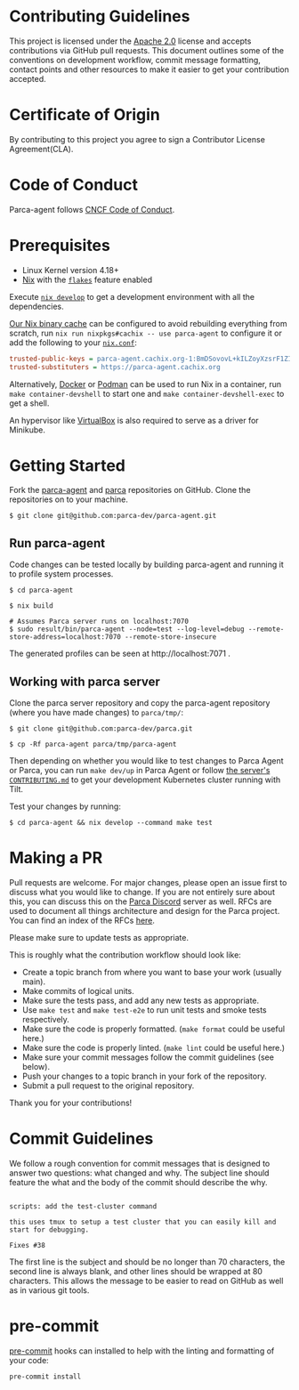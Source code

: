 # Contributing Guidelines

This project is licensed under the [Apache 2.0](https://www.apache.org/licenses/LICENSE-2.0) license and accepts contributions via GitHub pull requests. This document outlines some of the conventions on development workflow, commit message formatting, contact points and other resources to make it easier to get your contribution accepted.

# Certificate of Origin

By contributing to this project you agree to sign a Contributor License Agreement(CLA).

# Code of Conduct

Parca-agent follows [CNCF Code of Conduct](https://github.com/cncf/foundation/blob/master/code-of-conduct.md).


<!-- TODO: Add code of conduct info-->
# Prerequisites

- Linux Kernel version 4.18+
- [Nix](https://nixos.org/download.html) with the [`flakes`](https://nixos.wiki/wiki/Flakes#Enable_flakes) feature enabled

Execute [`nix develop`](https://nixos.org/manual/nix/stable/command-ref/new-cli/nix3-develop.html) to get a development environment with all the dependencies.

[Our Nix binary cache](https://parca-agent.cachix.org) can be configured to avoid rebuilding everything from scratch,
run `nix run nixpkgs#cachix -- use parca-agent` to configure it or add the following to your [`nix.conf`](https://nixos.org/manual/nix/stable/command-ref/conf-file.html):

```ini
trusted-public-keys = parca-agent.cachix.org-1:BmDSovovL+kILZoyXzsrF1ZIR1CD9m58q3kuJk3zBXo=
trusted-substituters = https://parca-agent.cachix.org
```

Alternatively, [Docker](https://docs.docker.com/engine/install/) or [Podman](https://podman.io/getting-started/installation)
can be used to run Nix in a container, run `make container-devshell` to start one and `make container-devshell-exec` to get a shell.

An hypervisor like [VirtualBox](https://www.virtualbox.org/wiki/Downloads) is also required to serve as a driver for Minikube.

# Getting Started

Fork the [parca-agent](https://github.com/parca-dev/parca-agent) and [parca](https://github.com/parca-dev/parca) repositories on GitHub.
Clone the repositories on to your machine.

```console
$ git clone git@github.com:parca-dev/parca-agent.git
```

## Run parca-agent

Code changes can be tested locally by building parca-agent and running it to profile system processes.

```console
$ cd parca-agent

$ nix build

# Assumes Parca server runs on localhost:7070
$ sudo result/bin/parca-agent --node=test --log-level=debug --remote-store-address=localhost:7070 --remote-store-insecure
```

The generated profiles can be seen at http://localhost:7071 .

## Working with parca server

Clone the parca server repository and copy the parca-agent repository (where you have made changes) to `parca/tmp/`:

```console
$ git clone git@github.com:parca-dev/parca.git

$ cp -Rf parca-agent parca/tmp/parca-agent
```

Then depending on whether you would like to test changes to Parca Agent or Parca, you can run `make dev/up` in Parca Agent or follow [the server's `CONTRIBUTING.md`](https://github.com/parca-dev/parca/blob/main/CONTRIBUTING.md#prerequisites) to get your development Kubernetes cluster running with Tilt.

Test your changes by running:

```console
$ cd parca-agent && nix develop --command make test
```

<!--
TODO:
    #Internals
        ## Code Structure
-->

# Making a PR

Pull requests are welcome. For major changes, please open an issue first to discuss what you would like to change. If you are not entirely sure about this, you can discuss this on the [Parca Discord](https://discord.gg/ZgUpYgpzXy) server as well. RFCs are used to document all things architecture and design for the Parca project. You can find an index of the RFCs [here](https://docs.google.com/document/d/171XgH4l_gxvGnETVKQBddo75jQz5aTSDOqO0EZ7LLqE/edit?usp=share_link).

Please make sure to update tests as appropriate.

This is roughly what the contribution workflow should look like:

- Create a topic branch from where you want to base your work (usually main).
- Make commits of logical units.
- Make sure the tests pass, and add any new tests as appropriate.
- Use `make test` and `make test-e2e` to run unit tests and smoke tests respectively.
- Make sure the code is properly formatted. (`make format` could be useful here.)
- Make sure the code is properly linted. (`make lint` could be useful here.)
- Make sure your commit messages follow the commit guidelines (see below).
- Push your changes to a topic branch in your fork of the repository.
- Submit a pull request to the original repository.

Thank you for your contributions!


# Commit Guidelines

We follow a rough convention for commit messages that is designed to answer two
questions: what changed and why. The subject line should feature the what and
the body of the commit should describe the why.


```

scripts: add the test-cluster command

this uses tmux to setup a test cluster that you can easily kill and
start for debugging.

Fixes #38

```

The first line is the subject and should be no longer than 70 characters, the second line is always blank, and other lines should be wrapped at 80 characters. This allows the message to be easier to read on GitHub as well as in various git tools.

# pre-commit

[pre-commit](https://pre-commit.com) hooks can installed to help with the linting and formatting of your code:

```
pre-commit install
```
